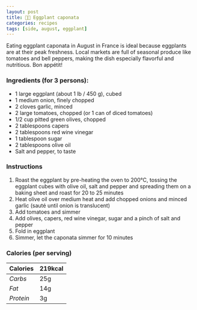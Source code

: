 ```yaml
---
layout: post
title: 👨‍🍳 Eggplant caponata
categories: recipes
tags: [side, august, eggplant]
---
```


Eating eggplant caponata in August in France is ideal because eggplants are at their peak freshness. Local markets are full of seasonal produce like tomatoes and bell peppers, making the dish especially flavorful and nutritious. Bon appétit!

### Ingredients (for 3 persons):

- 1 large eggplant (about 1 lb / 450 g), cubed
- 1 medium onion, finely chopped
- 2 cloves garlic, minced
- 2 large tomatoes, chopped (or 1 can of diced tomatoes)
- 1/2 cup pitted green olives, chopped
- 2 tablespoons capers
- 2 tablespoons red wine vinegar
- 1 tablespoon sugar
- 2 tablespoons olive oil
- Salt and pepper, to taste

### Instructions

1. Roast the eggplant by pre-heating the oven to 200°C, tossing the eggplant cubes with olive oil, salt and pepper and spreading them on a baking sheet and roast for 20 to 25 minutes
2. Heat olive oil over medium heat and add chopped onions and minced garlic (sauté until onion is translucent)
3. Add tomatoes and simmer
4. Add olives, capers, red wine vinegar, sugar and a pinch of salt and pepper
5. Fold in eggplant
6. Simmer, let the caponata simmer for 10 minutes

### Calories (per serving)

| **Calories** | 219kcal |
| ----------- | ----------- |
| *Carbs* | 25g |
| *Fat* | 14g |
| *Protein* | 3g |